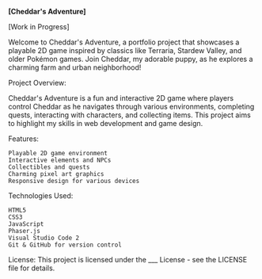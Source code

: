 **[Cheddar's Adventure]**

[Work in Progress]

Welcome to Cheddar's Adventure, a portfolio project that showcases a playable 2D game inspired by classics like Terraria, Stardew Valley, and older Pokémon games. Join Cheddar, my adorable puppy, as he explores a charming farm and urban neighborhood!



Project Overview:

Cheddar's Adventure is a fun and interactive 2D game where players control Cheddar as he navigates through various environments, completing quests, interacting with characters, and collecting items. This project aims to highlight my skills in web development and game design.



Features:

    Playable 2D game environment
    Interactive elements and NPCs
    Collectibles and quests
    Charming pixel art graphics
    Responsive design for various devices



Technologies Used:

    HTML5
    CSS3
    JavaScript
    Phaser.js
    Visual Studio Code 2
    Git & GitHub for version control


License:
This project is licensed under the ___ License - see the LICENSE file for details.
